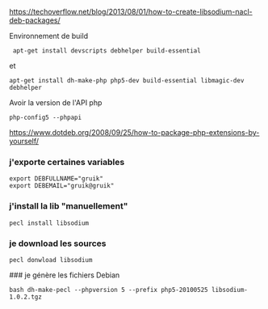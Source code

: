https://techoverflow.net/blog/2013/08/01/how-to-create-libsodium-nacl-deb-packages/

Environnement de build
```
 apt-get install devscripts debhelper build-essential
```
et 
```
apt-get install dh-make-php php5-dev build-essential libmagic-dev debhelper
```
Avoir la version de l'API php 
```
php-config5 --phpapi
```
https://www.dotdeb.org/2008/09/25/how-to-package-php-extensions-by-yourself/

### j'exporte certaines variables
```
export DEBFULLNAME="gruik"
export DEBEMAIL="gruik@gruik"
```
### j'install la lib "manuellement"
```
pecl install libsodium
```
### je download les sources 
```
pecl donwload libsodium
```

### je génère les fichiers Debian
```
bash dh-make-pecl --phpversion 5 --prefix php5-20100525 libsodium-1.0.2.tgz
```
